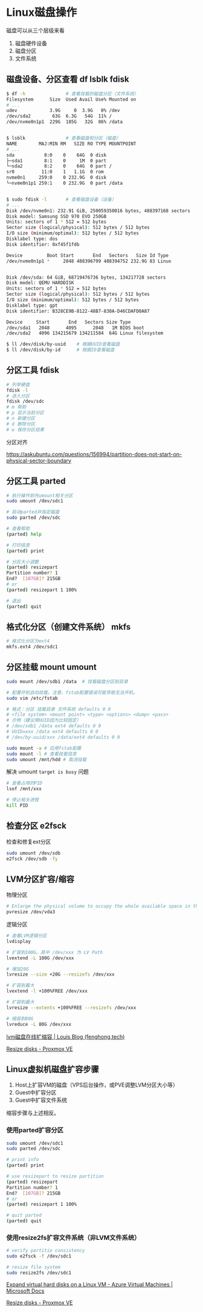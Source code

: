 # Linux磁盘操作



磁盘可以从三个层级来看

1. 磁盘硬件设备
2. 磁盘分区
3. 文件系统



## 磁盘设备、分区查看 df lsblk fdisk

```bash
$ df -h               # 查看挂载的磁盘分区（文件系统）
Filesystem      Size  Used Avail Use% Mounted on
# ...
udev            3.9G     0  3.9G   0% /dev
/dev/sda2        63G  6.3G   54G  11% /
/dev/nvme0n1p1  229G  185G   32G  86% /data


$ lsblk               # 查看磁盘和分区（磁盘）
NAME        MAJ:MIN RM   SIZE RO TYPE MOUNTPOINT
# ...
sda           8:0    0    64G  0 disk
├─sda1        8:1    0     1M  0 part
└─sda2        8:2    0    64G  0 part /
sr0          11:0    1   1.1G  0 rom
nvme0n1     259:0    0 232.9G  0 disk
└─nvme0n1p1 259:1    0 232.9G  0 part /data


$ sudo fdisk -l       # 查看磁盘设备（设备）
# ...
Disk /dev/nvme0n1: 232.91 GiB, 250059350016 bytes, 488397168 sectors
Disk model: Samsung SSD 970 EVO 250GB
Units: sectors of 1 * 512 = 512 bytes
Sector size (logical/physical): 512 bytes / 512 bytes
I/O size (minimum/optimal): 512 bytes / 512 bytes
Disklabel type: dos
Disk identifier: 0xf45f1fdb

Device         Boot Start       End   Sectors   Size Id Type
/dev/nvme0n1p1 *     2048 488396799 488394752 232.9G 83 Linux


Disk /dev/sda: 64 GiB, 68719476736 bytes, 134217728 sectors
Disk model: QEMU HARDDISK
Units: sectors of 1 * 512 = 512 bytes
Sector size (logical/physical): 512 bytes / 512 bytes
I/O size (minimum/optimal): 512 bytes / 512 bytes
Disklabel type: gpt
Disk identifier: B328CE9B-8122-48B7-830A-D46CDAFD0A87

Device     Start       End   Sectors Size Type
/dev/sda1   2048      4095      2048   1M BIOS boot
/dev/sda2   4096 134215679 134211584  64G Linux filesystem

$ ll /dev/disk/by-uuid    # 根据UUID查看磁盘
$ ll /dev/disk/by-id      # 根据ID查看磁盘
```



## 分区工具 fdisk

```bash
# 列举硬盘
fdisk -l
# 进入分区
fdisk /dev/sdc
# m 帮助
# p 显示当前分区
# n 新建分区
# d 删除分区
# w 保存分区结果
```

分区对齐

https://askubuntu.com/questions/156994/partition-does-not-start-on-physical-sector-boundary



## 分区工具 parted

```bash
# 执行操作前先umount相关分区
sudo umount /dev/sdc1

# 启动parted并指定磁盘
sudo parted /dev/sdc

# 查看帮助
(parted) help

# 打印信息
(parted) print

# 分区大小调整
(parted) resizepart
Partition number? 1
End?  [107GB]? 215GB
# or
(parted) resizepart 1 100%

# 退出
(parted) quit
```



## 格式化分区（创建文件系统） mkfs

```bash
# 格式化分区为ext4
mkfs.ext4 /dev/sdc1
```



## 分区挂载 mount umount

```bash
sudo mount /dev/sdb1 /data  # 挂载磁盘分区到目录

# 配置开机自动挂载。注意，fstab配置错误可能导致无法开机。
sudo vim /etc/fstab

# 格式：分区 挂载目录 文件系统 defaults 0 0
# <file system> <mount point> <type> <options> <dump> <pass>
# 示例（建议用UUID因为比较固定）
# /dev/sdb1 /data ext4 defaults 0 0
# UUID=xxx /data ext4 defaults 0 0
# /dev/by-uuid/xxx /data/ext4 defaults 0 0

sudo mount -a # 应用fstab配置
sudo mount -l # 查看挂载信息
sudo umount /mnt/hdd # 取消挂载
```



解决 umount `target is busy` 问题

```bash
# 查看占用的PID
lsof /mnt/xxx

# 停止相关进程
kill PID
```



## 检查分区 e2fsck

检查和修复ext分区

```bash
sudo umount /dev/sdb
e2fsck /dev/sdb -fy
```



## LVM分区扩容/缩容

物理分区

```bash
# Enlarge the physical volume to occupy the whole available space in the partition
pvresize /dev/vda3
```

逻辑分区

```bash
# 查看LVM逻辑分区
lvdisplay

# 扩容到100G。其中 /dev/xxx 为 LV Path
lvextend -L 100G /dev/xxx

# 增加20G
lvresize --size +20G --resizefs /dev/xxx

# 扩容到最大
lvextend -l +100%FREE /dev/xxx

# 扩容到最大
lvresize --extents +100%FREE --resizefs /dev/xxx

# 缩容到80G
lvreduce -L 80G /dev/xxx
```



[lvm磁盘在线扩缩容 | Louis Blog (fenghong.tech)](https://www.fenghong.tech/blog/ops/lvm-reduce-extend/)

[Resize disks - Proxmox VE](https://pve.proxmox.com/wiki/Resize_disks#3._Enlarge_the_filesystem.28s.29_in_the_partitions_on_the_virtual_disk)



## Linux虚拟机磁盘扩容步骤

1. Host上扩容VM的磁盘（VPS后台操作，或PVE调整LVM分区大小等）
2. Guest中扩容分区
3. Guest中扩容文件系统

缩容步骤与上述相反。



### 使用parted扩容分区

```bash
sudo umount /dev/sdc1
sudo parted /dev/sdc

# print info
(parted) print

# use resizepart to resize partition
(parted) resizepart
Partition number? 1
End?  [107GB]? 215GB
# or
(parted) resizepart 1 100%

# quit parted
(parted) quit
```



### 使用resize2fs扩容文件系统（非LVM文件系统）

```bash
# verify partitio consistency
sudo e2fsck -f /dev/sdc1

# resize file system
sudo resize2fs /dev/sdc1
```



[Expand virtual hard disks on a Linux VM - Azure Virtual Machines | Microsoft Docs](https://docs.microsoft.com/en-us/azure/virtual-machines/linux/expand-disks)

[Resize disks - Proxmox VE](https://pve.proxmox.com/wiki/Resize_disks)

